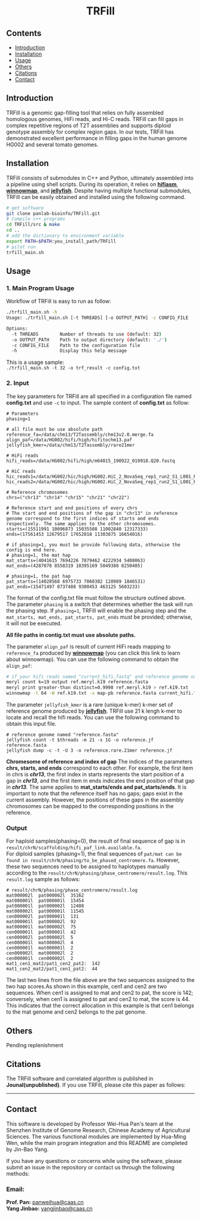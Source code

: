 # <center>TRFill</center>

## Contents
- [Introduction](#introduction)
- [Installation](#installation)
- [Usage](#usage)
- [Others](#others)
- [Citations](#citations)
- [Contact](#contact)

## Introduction
TRFill is a genomic gap-filling tool that relies on fully assembled homologous genomes, HiFi reads, and Hi-C reads. TRFill can fill gaps in complex repetitive regions of T2T assemblies and supports diploid genotype assembly for complex region gaps. In our tests, TRFill has demonstrated excellent performance in filling gaps in the human genome HG002 and several tomato genomes.

## Installation
TRFill consists of submodules in C++ and Python, ultimately assembled into a pipeline using shell scripts. During its operation, it relies on **[hifiasm](https://github.com/chhylp123/hifiasm.git)**, **[winnowmap](https://github.com/marbl/Winnowmap.git)**, and **[jellyfish](https://github.com/gmarcais/Jellyfish.git)**. Despite having multiple functional submodules, TRFill can be easily obtained and installed using the following command.  

```sh
# get software
git clone panlab-bioinfo/TRFill.git
# Compile c++ programs 
cd TRFill/src & make
cd ..
# add the dictionary to environment variable
export PATH=$PATH:you_install_path/TRFill
# pilot run
trfill_main.sh
```

## Usage
### 1. Main Program Usage  

Workflow of TRFill is easy to run as follow:  

```sh
./trfill_main.sh -h
Usage: ./trfill_main.sh [-t THREADS] [-o OUTPUT_PATH] -c CONFIG_FILE

Options:
  -t THREADS        Number of threads to use (default: 32)
  -o OUTPUT_PATH    Path to output directory (default: './')
  -c CONFIG_FILE    Path to the configuration file
  -h                Display this help message
```

This is a usage sample:  
`./trfill_main.sh -t 32 -o trf_result -c config.txt`  


### 2. Input
The key parameters for TRFill are all specified in a configuration file named **config.txt** and use `-c` to input. The sample content of **config.txt** as follow:

```  
# Parameters
phasing=1

# all file must be use absolute path
reference_fa=/data/chm13/T2Tassembly/chm13v2.0.merge.fa
align_paf=/data/HG002/hifi/high/hifitochm13.paf
jellyfish_kmer=/data/chm13/T2Tassembly/rare21mer

# HiFi reads
hifi_reads=/data/HG002/hifi/high/m64015_190922_010918.Q20.fastq 

# HiC reads
hic_reads1=/data/HG002/hic/high/HG002.HiC_2_NovaSeq_rep1_run2_S1_L001_R1_001.fasta
hic_reads2=/data/HG002/hic/high/HG002.HiC_2_NovaSeq_rep1_run2_S1_L001_R2_001.fasta

# Reference chromosomes
chrs=("chr13" "chr14" "chr15" "chr21" "chr22")

# Reference start and end positions of every chrs
# The start and end positions of the gap in "chr13" in reference genome correspond to the first indices of starts and ends respectively. The same applies to the other chromosomes. 
starts=(15511991 10096873 15035508 11002840 12317333)
ends=(17561453 12679517 17652018 11303875 16654016)

# if phasing=1, you must be provide following data, otherwise the config is end here.
# phasing=1, the mat hap
mat_starts=(4041615 7694226 7879462 4222934 5408063)
mat_ends=(4287078 8558319 10395169 5049388 8250405)

# phasing=1, the pat hap
pat_starts=(14028568 6975733 7060302 128989 1846531)
pat_ends=(15471497 8737488 9300453 463125 5603233)
```  

The format of the config.txt file must follow the structure outlined above. The parameter `phasing` is a switch that determines whether the task will run the phasing step. If `phasing=1`, TRFill will enable the phasing step and the `mat_starts, mat_ends, pat_starts, pat_ends` must be provided; otherwise, it will not be executed. 

**All file paths in contig.txt must use absolute paths.**  

The parameter `align_paf` is result of current HiFi reads mapping to `reference_fa` produced by **[winnowmap](https://github.com/marbl/Winnowmap.git)** (you can click this link to learn about winnowmap). You can use the following command to obtain the `align_paf`:

```sh
# if your hifi reads named "current_hifi.fastq" and reference genome named "reference.fasta"
meryl count k=19 output ref.meryl.k19 reference.fasta
meryl print greater-than distinct=0.9998 ref.meryl.k19 > ref.k19.txt
winnowmap -t 64 -W ref.k19.txt -x map-pb reference.fasta current_hifi.fastq -o hifi2reference.paf
```

The parameter `jellyfish_kmer` is a rare (unique k-mer) k-mer set of reference genome produced by **[jellyfish](https://github.com/gmarcais/Jellyfish.git)**. TRFill use 21 k lengh k-mer to locate and recall the hifi reads. You can use the following command to obtain this input file. 

```
# reference genome named "reference.fasta"
jellyfish count -t $threads -m 21 -s 1G -o reference.jf reference.fasta
jellyfish dump -c -t -U 3 -o reference.rare.21mer reference.jf
```

**Chromesome of reference and index of gap**
The indices of the parameters **chrs, starts, and ends** correspond to each other. For example, the first item in chrs is ***chr13***, the first index in starts represents the start position of a gap in ***chr13***, and the first item in ends indicates the end position of that gap in ***chr13***. The same applies to **mat_starts/ends and pat_starts/ends**. It is important to note that the reference itself has no gaps; gaps exist in the current assembly. However, the positions of these gaps in the assembly chromosomes can be mapped to the corresponding positions in the reference. 

### Output
For haploid samples(phasing=0), the result of final sequence of gap is in `result/chrN/scaffolding/hifi_paf_link.available.fa`.     
For diploid samples (phasing=1), the final sequences of `pat/mat can be found in result/chrN/phasing/to_be_phased_centromere.fa`. However, these two sequences need to be assigned to haplotypes manually according to the `result/chrN/phasing/phase_centromere/result.log`. This `result.log` sample as follows:  

```
# result/chrN/phasing/phase_centromere/result.log
mat000002l	pat000002l	35162
mat000001l	pat000001l	15454
pat000001l	pat000002l	12408
mat000002l	pat000001l	11545
cen000002l	pat000001l	131
mat000001l	pat000002l	92
mat000001l	mat000002l	75
cen000001l	pat000001l	42
cen000002l	pat000002l	5
cen000001l	mat000002l	4
cen000001l	mat000001l	2
cen000002l	mat000002l	2
cen000001l	cen000002l	2
mat1_cen1_mat2/pat1_cen2_pat2:	142
mat1_cen2_mat2/pat1_cen1_pat2:	44

```
The last two lines from the file above are the two sequences assigned to the two hap scores.As shown in this example, cen1 and cen2 are two sequences. When cen1 is assigned to mat and cen2 to pat, the score is 142; conversely, when cen1 is assigned to pat and cen2 to mat, the score is 44. This indicates that the correct allocation in this example is that cen1 belongs to the mat genome and cen2 belongs to the pat genome.


## Others
Pending replenishment

## Citations
The TRFill software and correlated algorithm is published in **Jounal(unpublished)**. If you use TRFill, please cite this paper as follows:
****************************************

## Contact
This software is developed by Professor Wei-Hua Pan's team at the Shenzhen Institute of Genome Research, Chinese Academy of Agricultural Sciences. The various functional modules are implemented by Hua-Ming Wen, while the main program integration and this README are completed by Jin-Bao Yang.

If you have any questions or concerns while using the software, please submit an issue in the repository or contact us through the following methods:

### Email:  

**Prof. Pan:**  panweihua@caas.cn  
**Yang Jinbao:**  yangjinbao@caas.cn